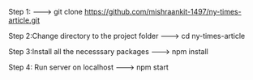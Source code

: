 Step 1:
    --->  git clone https://github.com/mishraankit-1497/ny-times-article.git
    
Step 2:Change directory to the project folder
     --->  cd ny-times-article
    
Step 3:Install all the necesssary packages
    --->  npm install
    
Step 4: Run server on localhost
    --->  npm start
